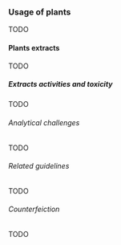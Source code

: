 ### Usage of plants

TODO

#### Plants extracts

TODO

##### Extracts activities and toxicity

TODO

###### Analytical challenges

TODO

###### Related guidelines

TODO

###### Counterfeiction

TODO
